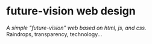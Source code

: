 # future-vision web design
*A simple "future-vision" web based on html, js, and css.*  
Raindrops, transparency, technology...

